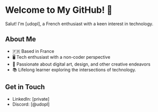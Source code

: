 # Welcome to My GitHub! 👋

Salut! I'm [udopl], a French enthusiast with a keen interest in technology. 

## About Me

- 🇫🇷 Based in France
- 🖥️ Tech enthusiast with a non-coder perspective
- 🎨 Passionate about digital art, design, and other creative endeavors
- 📚 Lifelong learner exploring the intersections of technology.

## Get in Touch

- LinkedIn: [private]
- Discord: [@udopl]
